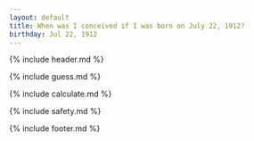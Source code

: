 ```yaml
---
layout: default
title: When was I conceived if I was born on July 22, 1912?
birthday: Jul 22, 1912
---
```


{% include header.md %}

{% include guess.md %}

{% include calculate.md %}

{% include safety.md %}

{% include footer.md %}



